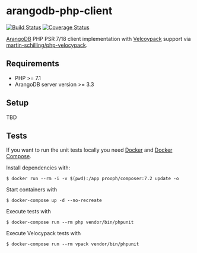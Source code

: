 # arangodb-php-client

[![Build Status](https://travis-ci.org/sandrokeil/arangodb-php-client.svg?branch=master)](https://travis-ci.org/sandrokeil/arangodb-php-client)
[![Coverage Status](https://coveralls.io/repos/sandrokeil/arangodb-php-client/badge.svg?branch=master&service=github)](https://coveralls.io/github/sandrokeil/arangodb-php-client?branch=master)

[ArangoDB](https://arangodb.com/ "native multi-model database") PHP PSR 7/18 client implementation with
[Velcoypack](https://github.com/arangodb/velocypack "a fast and compact format for serialization and storage") support
via [martin-schilling/php-velocypack](https://github.com/martin-schilling/php-velocypack/).

## Requirements

- PHP >= 7.1
- ArangoDB server version >= 3.3

## Setup

TBD

## Tests
If you want to run the unit tests locally you need [Docker](https://docs.docker.com/engine/installation/ "Install Docker")
and [Docker Compose](https://docs.docker.com/compose/install/ "Install Docker Compose").

Install dependencies with:

```
$ docker run --rm -i -v $(pwd):/app prooph/composer:7.2 update -o
```

Start containers with
```
$ docker-compose up -d --no-recreate
```

Execute tests with

```
$ docker-compose run --rm php vendor/bin/phpunit
```

Execute Velocypack tests with

```
$ docker-compose run --rm vpack vendor/bin/phpunit
```

